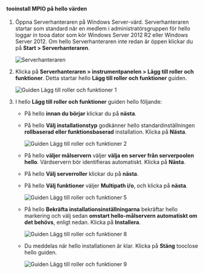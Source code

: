 #### <a name="tooinstall-mpio-on-hello-host"></a>tooinstall MPIO på hello värden
1. Öppna Serverhanteraren på Windows Server-värd. Serverhanteraren startar som standard när en medlem i administratörsgruppen för hello loggar in tooa dator som kör Windows Server 2012 R2 eller Windows Server 2012. Om hello Serverhanteraren inte redan är öppen klickar du på **Start > Serverhanteraren**.
   
    ![Serverhanteraren](./media/storsimple-install-mpio-windows-server/IC740997.png)
2. Klicka på **Serverhanteraren > instrumentpanelen > Lägg till roller och funktioner**. Detta startar hello **Lägg till roller och funktioner** guiden.
   
    ![Guiden Lägg till roller och funktioner 1](./media/storsimple-install-mpio-windows-server/IC740998.png)
3. I hello **Lägg till roller och funktioner** guiden hello följande:
   
   * På hello **innan du börjar** klickar du på **nästa**.
   * På hello **Välj installationstyp** godkänner hello standardinställningen **rollbaserad eller funktionsbaserad** installation. Klicka på **Nästa**.
     
       ![Guiden Lägg till roller och funktioner 2](./media/storsimple-install-mpio-windows-server/IC740999.png)
   * På hello **väljer målservern** väljer **välja en server från serverpoolen hello**. Värdservern bör identifieras automatiskt. Klicka på **Nästa**.
   * På hello **Välj serverroller** klickar du på **nästa**.
   * På hello **Välj funktioner** väljer **Multipath i/o**, och klicka på **nästa**.
     
       ![Guiden Lägg till roller och funktioner 5](./media/storsimple-install-mpio-windows-server/IC741000.png)
   * På hello **Bekräfta installationsinställningarna** bekräftar hello markering och välj sedan **omstart hello-målservern automatiskt om det behövs**, enligt nedan. Klicka på **Installera**.
     
       ![Guiden Lägg till roller och funktioner 8](./media/storsimple-install-mpio-windows-server/IC741001.png)
   * Du meddelas när hello installationen är klar. Klicka på **Stäng** tooclose hello guiden.
     
       ![Guiden Lägg till roller och funktioner 9](./media/storsimple-install-mpio-windows-server/IC741002.png)

